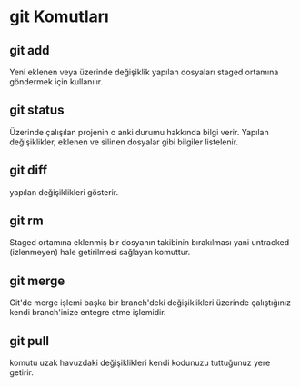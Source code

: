 # git Komutları

## git add
Yeni eklenen veya üzerinde değişiklik yapılan dosyaları staged ortamına göndermek için kullanılır.

## git status
Üzerinde çalışılan projenin o anki durumu hakkında bilgi verir. Yapılan değişiklikler, eklenen ve silinen dosyalar gibi bilgiler listelenir.

## git diff
yapılan değişiklikleri gösterir.

## git rm 
Staged ortamına eklenmiş bir dosyanın takibinin bırakılması yani untracked (izlenmeyen) hale getirilmesi sağlayan komuttur.

## git merge
Git'de merge işlemi başka bir branch'deki değişiklikleri üzerinde çalıştığınız kendi branch'inize entegre etme işlemidir.

## git pull
komutu uzak havuzdaki değişiklikleri kendi kodunuzu tuttuğunuz yere getirir. 

